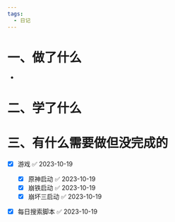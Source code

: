 ```yaml
---
tags:
  - 日记
---
```



# 一、做了什么

- 


# 二、学了什么




# 三、有什么需要做但没完成的
- [x] 游戏 ✅ 2023-10-19
	- [x] 原神启动 ✅ 2023-10-19
	- [x] 崩铁启动 ✅ 2023-10-19
	- [x] 崩坏三启动 ✅ 2023-10-19
- [x] 每日搜索脚本 ✅ 2023-10-19


